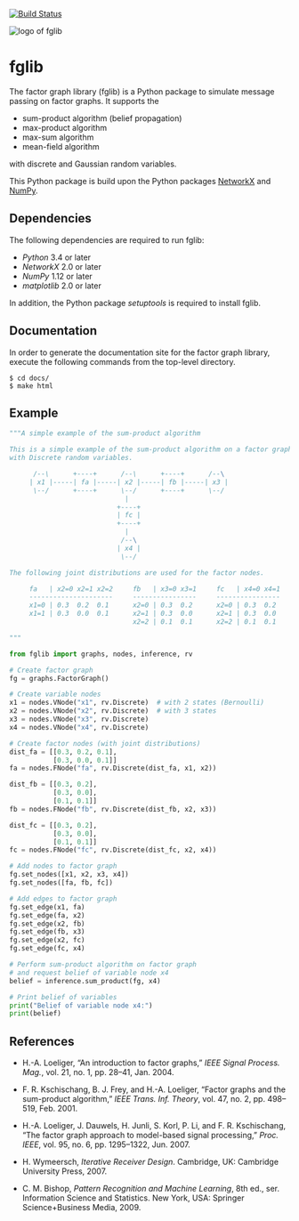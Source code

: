 [![Build Status](https://www.travis-ci.org/danbar/fglib.svg?branch=master)](https://www.travis-ci.org/danbar/fglib)

![logo of fglib](https://rawgit.com/danbar/fglib/master/docs/logo.svg)

# fglib

The factor graph library (fglib) is a Python package to simulate message passing on factor graphs.
It supports the

* sum-product algorithm (belief propagation)
* max-product algorithm
* max-sum algorithm
* mean-field algorithm

with discrete and Gaussian random variables.

This Python package is build upon the Python packages [NetworkX](https://networkx.github.io/) and [NumPy](http://www.numpy.org/).

## Dependencies

The following dependencies are required to run fglib:

* _Python_ 3.4 or later
* _NetworkX_ 2.0 or later
* _NumPy_ 1.12 or later
* _matplotlib_ 2.0 or later

In addition, the Python package _setuptools_ is required to install fglib.

## Documentation

In order to generate the documentation site for the factor graph library, execute the following commands from the top-level directory.

```
$ cd docs/
$ make html
```

## Example

```Python
"""A simple example of the sum-product algorithm

This is a simple example of the sum-product algorithm on a factor graph
with Discrete random variables.

      /--\      +----+      /--\      +----+      /--\
     | x1 |-----| fa |-----| x2 |-----| fb |-----| x3 |
      \--/      +----+      \--/      +----+      \--/
                             |
                           +----+
                           | fc |
                           +----+
                             |
                            /--\
                           | x4 |
                            \--/

The following joint distributions are used for the factor nodes.

     fa   | x2=0 x2=1 x2=2     fb   | x3=0 x3=1     fc   | x4=0 x4=1
     ---------------------     ----------------     ----------------
     x1=0 | 0.3  0.2  0.1      x2=0 | 0.3  0.2      x2=0 | 0.3  0.2
     x1=1 | 0.3  0.0  0.1      x2=1 | 0.3  0.0      x2=1 | 0.3  0.0
                               x2=2 | 0.1  0.1      x2=2 | 0.1  0.1

"""

from fglib import graphs, nodes, inference, rv

# Create factor graph
fg = graphs.FactorGraph()

# Create variable nodes
x1 = nodes.VNode("x1", rv.Discrete)  # with 2 states (Bernoulli)
x2 = nodes.VNode("x2", rv.Discrete)  # with 3 states
x3 = nodes.VNode("x3", rv.Discrete)
x4 = nodes.VNode("x4", rv.Discrete)

# Create factor nodes (with joint distributions)
dist_fa = [[0.3, 0.2, 0.1],
           [0.3, 0.0, 0.1]]
fa = nodes.FNode("fa", rv.Discrete(dist_fa, x1, x2))

dist_fb = [[0.3, 0.2],
           [0.3, 0.0],
           [0.1, 0.1]]
fb = nodes.FNode("fb", rv.Discrete(dist_fb, x2, x3))

dist_fc = [[0.3, 0.2],
           [0.3, 0.0],
           [0.1, 0.1]]
fc = nodes.FNode("fc", rv.Discrete(dist_fc, x2, x4))

# Add nodes to factor graph
fg.set_nodes([x1, x2, x3, x4])
fg.set_nodes([fa, fb, fc])

# Add edges to factor graph
fg.set_edge(x1, fa)
fg.set_edge(fa, x2)
fg.set_edge(x2, fb)
fg.set_edge(fb, x3)
fg.set_edge(x2, fc)
fg.set_edge(fc, x4)

# Perform sum-product algorithm on factor graph
# and request belief of variable node x4
belief = inference.sum_product(fg, x4)

# Print belief of variables
print("Belief of variable node x4:")
print(belief)
```

## References

* H.-A. Loeliger, “An introduction to factor graphs,” 
_IEEE Signal Process. Mag._, vol. 21, no. 1, pp. 28–41, Jan. 2004.

* F. R. Kschischang, B. J. Frey, and H.-A. Loeliger, “Factor graphs and the sum-product algorithm,” 
_IEEE Trans. Inf. Theory_, vol. 47, no. 2, pp. 498–519, Feb. 2001.

* H.-A. Loeliger, J. Dauwels, H. Junli, S. Korl, P. Li, and F. R. Kschischang, “The factor graph approach to model-based signal processing,” 
_Proc. IEEE_, vol. 95, no. 6, pp. 1295–1322, Jun. 2007.

* H. Wymeersch, _Iterative Receiver Design_.
Cambridge, UK: Cambridge University Press, 2007.

* C. M. Bishop, _Pattern Recognition and Machine Learning_, 
8th ed., ser. Information Science and Statistics.
New York, USA: Springer Science+Business Media, 2009.
